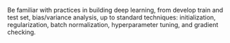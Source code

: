 Be familiar with practices in building deep learning, from develop train and test set, bias/variance analysis, up to standard techniques: initialization, regularization, batch normalization, hyperparameter tuning, and gradient checking. 

